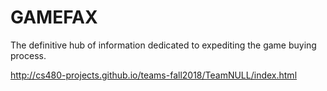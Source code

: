# GAMEFAX
The definitive hub of information dedicated to expediting the game buying process.

http://cs480-projects.github.io/teams-fall2018/TeamNULL/index.html
